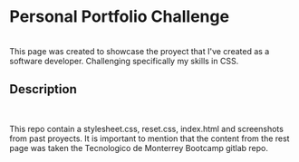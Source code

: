 <h1>Personal Portfolio Challenge</h1>
<br>
This page was created to showcase the proyect that I've created as a software developer. Challenging specifically my skills in CSS.

<h2>Description</h2>
<br/>
<p>This repo contain a stylesheet.css, reset.css, index.html and screenshots from past proyects. It is important to mention that the content from the rest page was taken the Tecnologico de Monterrey Bootcamp gitlab repo.</p>
